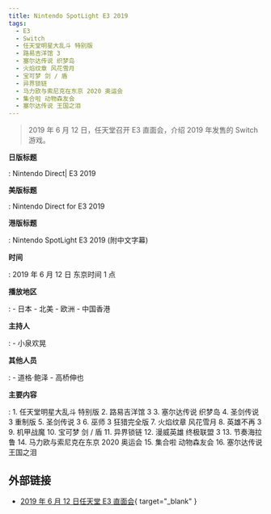 ```yaml
---
title: Nintendo SpotLight E3 2019
tags:
  - E3
  - Switch
  - 任天堂明星大乱斗 特别版
  - 路易吉洋馆 3
  - 塞尔达传说 织梦岛
  - 火焰纹章 风花雪月
  - 宝可梦 剑 / 盾
  - 异界锁链
  - 马力欧与索尼克在东京 2020 奥运会
  - 集合啦 动物森友会
  - 塞尔达传说 王国之泪
---
```


> 2019 年 6 月 12 日，任天堂召开 E3 直面会，介绍 2019 年发售的 Switch 游戏。

**日版标题**

:   Nintendo Direct| E3 2019

**美版标题**

:   Nintendo Direct for E3 2019

**港版标题**

:   Nintendo SpotLight E3 2019 (附中文字幕)

**时间**

:   2019 年 6 月 12 日 东京时间 1 点

**播放地区**

:   - 日本
    - 北美
    - 欧洲
    - 中国香港

**主持人**

:   - 小泉欢晃

**其他人员**

:   - 道格·鲍泽
    - 高桥伸也

**主要内容**

:   1. 任天堂明星大乱斗 特别版
    2. 路易吉洋馆 3
    3. 塞尔达传说 织梦岛
    4. 圣剑传说 3 重制版
    5. 圣剑传说 3
    6. 巫师 3 狂猎完全版
    7. 火焰纹章 风花雪月
    8. 英雄不再 3
    9. 机甲战魔
    10. 宝可梦 剑 / 盾
    11. 异界锁链
    12. 漫威英雄 终极联盟 3
    13. 节奏海拉鲁
    14. 马力欧与索尼克在东京 2020 奥运会
    15. 集合啦 动物森友会
    16. 塞尔达传说 王国之泪

## 外部链接

- [2019 年 6 月 12 日任天堂 E3 直面会](https://www.bilibili.com/video/BV1z7411p7vS/){ target="_blank" }
